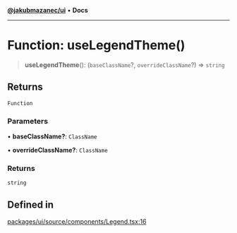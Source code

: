 [**@jakubmazanec/ui**](../README.md) • **Docs**

---

# Function: useLegendTheme()

> **useLegendTheme**(): (`baseClassName`?, `overrideClassName`?) => `string`

## Returns

`Function`

### Parameters

• **baseClassName?**: `ClassName`

• **overrideClassName?**: `ClassName`

### Returns

`string`

## Defined in

[packages/ui/source/components/Legend.tsx:16](https://github.com/jakubmazanec/tools/blob/d628f137f5fc7b1bea261e1e59d468d8339ed884/packages/ui/source/components/Legend.tsx#L16)
